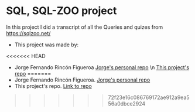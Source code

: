  # SQL, SQL-ZOO project
In this project I did a transcript of all the Queries and quizes from https://sqlzoo.net/



* This project was made by:
  
<<<<<<< HEAD
  * Jorge Fernando Rincón Figueroa
  [Jorge's personal repo](https://github.com/jofer86) \n
  [This project's repo](https://github.com/jofer86/sql-zoo)
=======
  * Jorge Fernando Rincón Figueroa.
  [Jorge's personal repo](https://github.com/jofer86) 
  * This project's repo.
  [Link to repo](https://github.com/jofer86/sql-zoo)
>>>>>>> 72f23e16c086769172ae912a9ea556a0dbce2924
